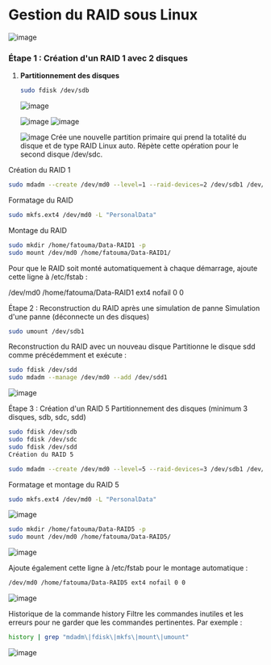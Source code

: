 # Gestion du RAID sous Linux
![image](https://github.com/user-attachments/assets/09cd970c-1901-4631-a1b8-b0fe9c173535)

### Étape 1 : Création d'un RAID 1 avec 2 disques
1. **Partitionnement des disques**
   ```bash
   sudo fdisk /dev/sdb
   ```
   ![image](https://github.com/user-attachments/assets/717a0c48-8367-4aab-9824-c68d5e197246)

   ![image](https://github.com/user-attachments/assets/6a14e981-0a2b-45cb-beb5-3e2e1334e7c4)
   ![image](https://github.com/user-attachments/assets/c438bf54-0ef2-4a5f-b622-9c82951a3957)

   ![image](https://github.com/user-attachments/assets/b7b78399-41da-4798-9a4b-eac5df5cbe64)
Crée une nouvelle partition primaire qui prend la totalité du disque et de type RAID Linux auto. Répète cette opération pour le second disque /dev/sdc.

Création du RAID 1

 ```bash
sudo mdadm --create /dev/md0 --level=1 --raid-devices=2 /dev/sdb1 /dev/sdc1
 ```

Formatage du RAID

```bash
sudo mkfs.ext4 /dev/md0 -L "PersonalData"
 ```
Montage du RAID

```bash
sudo mkdir /home/fatouma/Data-RAID1 -p
sudo mount /dev/md0 /home/fatouma/Data-RAID1/
 ```

Pour que le RAID soit monté automatiquement à chaque démarrage, ajoute cette ligne à /etc/fstab :

/dev/md0 /home/fatouma/Data-RAID1 ext4 nofail 0 0

Étape 2 : Reconstruction du RAID après une simulation de panne
Simulation d'une panne (déconnecte un des disques)

```bash
sudo umount /dev/sdb1
 ```

Reconstruction du RAID avec un nouveau disque Partitionne le disque sdd comme précédemment et exécute :
```bash
sudo fdisk /dev/sdd
sudo mdadm --manage /dev/md0 --add /dev/sdd1
 ```

![image](https://github.com/user-attachments/assets/fa7bcc44-92fb-4ac6-9b7b-d2eed737cb55)

Étape 3 : Création d'un RAID 5
Partitionnement des disques (minimum 3 disques, sdb, sdc, sdd)

```bash
sudo fdisk /dev/sdb
sudo fdisk /dev/sdc
sudo fdisk /dev/sdd
Création du RAID 5
 ```
```bash
sudo mdadm --create /dev/md0 --level=5 --raid-devices=3 /dev/sdb1 /dev/sdc1 /dev/sdd1
 ```
Formatage et montage du RAID 5
```bash
sudo mkfs.ext4 /dev/md0 -L "PersonalData"
 ```
![image](https://github.com/user-attachments/assets/e0737838-9377-46e7-93c4-c8ee3ab7f257)
```bash
sudo mkdir /home/fatouma/Data-RAID5 -p
sudo mount /dev/md0 /home/fatouma/Data-RAID5/
 ```
![image](https://github.com/user-attachments/assets/c6100685-af91-4784-8211-e44c3c7a6ad1)

Ajoute également cette ligne à /etc/fstab pour le montage automatique :
```bash
/dev/md0 /home/fatouma/Data-RAID5 ext4 nofail 0 0
 ```
![image](https://github.com/user-attachments/assets/b09b2800-43a1-4a99-a37b-df995f55abb1)

Historique de la commande history
Filtre les commandes inutiles et les erreurs pour ne garder que les commandes pertinentes. Par exemple :

```bash
history | grep "mdadm\|fdisk\|mkfs\|mount\|umount"
 ```
![image](https://github.com/user-attachments/assets/c65de69e-87cd-47bb-9ff2-25735348ad66)
